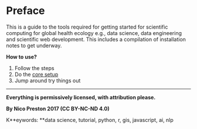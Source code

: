 # Preface

This is a guide to the tools required for getting started for scientific computing for global health ecology e.g., data science, data engineering and scientific web development. This includes a compilation of installation notes to get underway.

**How to use?**

1. Follow the steps
2. Do the [core setup](#)
3. Jump around try things out

---

**Everything is permissively licensed, with attribution please.**

**By Nico Preston 2017 \(CC BY-NC-ND 4.0\)**

K**eywords: **data science, tutorial, python, r, gis, javascript, ai, nlp
